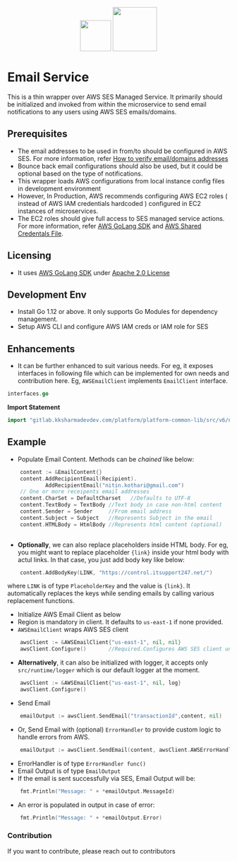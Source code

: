 <p align="center">
<img height=70px src="../../../docs/images/googleNewLogo.png">
<img height=100px src="../../../docs/images/Go-Logo_Blue.png">
</p>

# Email Service

This is a thin wrapper over AWS SES Managed Service. It primarily should be initialized and invoked from within the microservice to send email notifications to any users using AWS SES emails/domains.

## Prerequisites

- The email addresses to be used in from/to should be configured in AWS SES. For more information, refer [How to verify email/domains addresses](https://docs.aws.amazon.com/ses/latest/DeveloperGuide/verify-email-addresses.html)
- Bounce back email configurations should also be used, but it could be optional based on the type of notifications.
- This wrapper loads AWS configurations from local instance config files in development environment
- However, In Production, AWS recommends configuring AWS EC2 roles ( instead of AWS IAM credentials hardcoded ) configured in EC2 instances of microservices.
- The EC2 roles should give full access to SES managed service actions. For more information, refer
[AWS GoLang SDK](https://docs.aws.amazon.com/ses/latest/DeveloperGuide/examples-send-using-sdk.html) and [AWS Shared Credentals File](https://docs.aws.amazon.com/ses/latest/DeveloperGuide/create-shared-credentials-file.html).

## Licensing

- It uses [AWS GoLang SDK](https://github.com/aws/aws-sdk-go-v2) under [Apache 2.0 License](https://github.com/aws/aws-sdk-go-v2/blob/main/LICENSE.txt)

## Development Env

- Install Go 1.12 or above. It only supports Go Modules for dependency management.
- Setup AWS CLI and configure AWS IAM creds or IAM role for SES

## Enhancements

- It can be further enhanced to suit various needs. For eg, it exposes interfaces in following file which can be implemented for own needs and contribution here. Eg, `AWSEmailClient` implements `EmailClient` interface.

```go
interfaces.go 
```

**Import Statement**

```go
import "gitlab.kksharmadevdev.com/platform/platform-common-lib/src/v6/notifications/email"
```

## Example

- Populate Email Content. Methods can be *chained* like below:

```go
    content := &EmailContent{}
    content.AddRecipientEmail(Recipient).
            AddRecipientEmail("nitin.kothari@gmail.com")
    // One or more receipents email addresses
    content.CharSet = DefaultCharset   //Defaults to UTF-8
    content.TextBody = TextBody //Text body in case non-html content
    content.Sender = Sender     //From email address
    content.Subject = Subject   //Represents Subject in the email
    content.HTMLBody = HtmlBody //Represents html content (optional)
    
```

- **Optionally**, we can also replace placeholders inside HTML body. For eg, you might want to replace placeholder `{link}` inside your html body with actul links. In that case, you just add body key like below:

```go
    content.AddBodyKey(LINK, "https://control.itsupport247.net/")
```

where `LINK` is of type `PlaceholderKey` and the value is `{link}`. It automatically replaces the keys while sending emails by calling various replacement functions.

- Initialize AWS Email Client as below
- Region is mandatory in client. It defaults to `us-east-1` if none provided.
- `AWSEmailClient` wraps AWS SES client

```go
    awsClient := &AWSEmailClient{"us-east-1", nil, nil}
    awsClient.Configure()       //Required.Configures AWS SES client underneath
```

- **Alternatively**, it can also be initialized with logger, it accepts only `src/runtime/logger` which is our default logger at the moment.

```go
    awsClient := &AWSEmailClient{"us-east-1", nil, log}
    awsClient.Configure()
```

- Send Email

```go
    emailOutput := awsClient.SendEmail("transactionId",content, nil)
```

- Or, Send Email with (optional) `ErrorHandler` to provide custom logic to handle errors from AWS.

```go
    emailOutput := awsClient.SendEmail(content, awsClient.AWSErrorHandler)
```

- ErrorHandler is of type `ErrorHandler func()`
- Email Output is of type `EmailOutput`
- If the email is sent successfully via SES, Email Output will be:

```go
    fmt.Println("Message: " + *emailOutput.MessageId)
```

- An error is populated in output in case of error:

```go
    fmt.Println("Message: " + *emailOutput.Error)
```

### Contribution

If you want to contribute, please reach out to contributors

